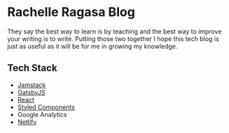 # Rachelle Ragasa Blog

They say the best way to learn is by teaching and the best way to improve your writing is to write. Putting those two together I hope this tech blog is just as useful as it will be for me in growing my knowledge.
## Tech Stack
- [Jamstack](https://jamstack.org/)
- [GatsbyJS](https://www.gatsbyjs.com/)
- [React](https://reactjs.org/)
- [Styled Components](https://styled-components.com/)
- Google Analytics
- [Netlify](https://www.netlify.com/)